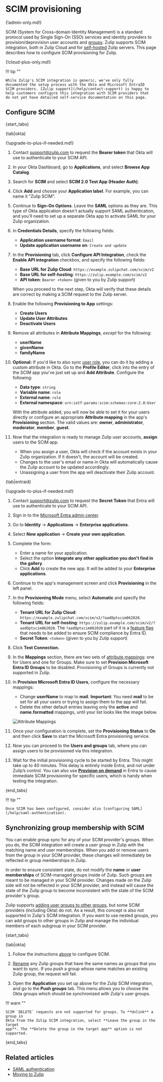 # SCIM provisioning

{!admin-only.md!}

SCIM (System for Cross-domain Identity Management) is a standard
protocol used by Single Sign-On (SSO) services and identity providers
to provision/deprovision user accounts and [groups](/help/user-groups).
Zulip supports SCIM integration, both in Zulip Cloud and for
[self-hosted](/self-hosting/) Zulip servers. This page describes how to
configure SCIM provisioning for Zulip.

{!cloud-plus-only.md!}

!!! tip ""

    While Zulip's SCIM integration is generic, we've only fully
    documented the setup process with the Okta and Microsoft EntraID
    SCIM providers. [Zulip support](/help/contact-support) is happy to
    help customers configure this integration with SCIM providers that
    do not yet have detailed self-service documentation on this page.

## Configure SCIM

{start_tabs}

{tab|okta}

{!upgrade-to-plus-if-needed.md!}

1.  Contact [support@zulip.com](mailto:support@zulip.com) to request the
    **Bearer token** that Okta will use to authenticate to your SCIM API.

1. In your Okta Dashboard, go to **Applications**, and select
   **Browse App Catalog**.

1. Search for **SCIM** and select **SCIM 2.0 Test App (Header Auth)**.

1. Click **Add** and choose your **Application label**. For example, you can
   name it "Zulip SCIM".

1. Continue to **Sign-On Options**. Leave the **SAML** options as they are.
   This type of Okta application doesn't actually support SAML authentication,
   and you'll need to set up a separate Okta app to activate SAML for your Zulip
   organization.

1. In **Credentials Details**, specify the following fields:
     * **Application username format**: `Email`
     * **Update application username on**: `Create and update`

1. In the **Provisioning** tab, click **Configure API Integration**, check the
   **Enable API integration** checkbox, and specify the following fields:
     * **Base URL for Zulip Cloud**: `https://example.zulipchat.com/scim/v2`
     * **Base URL for self-hosting**: `https://zulip.example.com/scim/v2`
     * **API token**: `Bearer <token>` (given to you by Zulip support)

    When you proceed to the next step, Okta will verify that these details are
    correct by making a SCIM request to the Zulip server.

1. Enable the following **Provisioning to App** settings:
     * **Create Users**
     * **Update User Attributes**
     * **Deactivate Users**

1. Remove all attributes in **Attribute Mappings**, _except_ for the following:
     * **userName**
     * **givenName**
     * **familyName**

1. **Optional:** If you'd like to also sync [user role](/help/user-roles),
   you can do it by adding a custom attribute in Okta. Go to the **Profile Editor**,
   click into the entry of the SCIM app you've just set up and **Add Attribute**.
   Configure the following:
    * **Data type**: `string`
    * **Variable name**: `role`
    * **External name**: `role`
    * **External namespace**: `urn:ietf:params:scim:schemas:core:2.0:User`

    With the attribute added, you will now be able to set it for your users directly
    or configure an appropriate **Attribute mapping** in the app's **Provisioning**
    section.
    The valid values are: **owner**, **administrator**, **moderator**, **member**, **guest**.

1. Now that the integration is ready to manage Zulip user accounts, **assign**
   users to the SCIM app.
     * When you assign a user, Okta will check if the account exists in your
       Zulip organization. If it doesn't, the account will be created.
     * Changes to the user's email or name in Okta will automatically cause the
       Zulip account to be updated accordingly.
     * Unassigning a user from the app will deactivate their Zulip account.

{tab|entraid}

{!upgrade-to-plus-if-needed.md!}

1. Contact [support@zulip.com](mailto:support@zulip.com) to request the
   **Secret Token** that Entra will use to authenticate to your SCIM API.

1. Sign in to the [Microsoft Entra admin center](https://entra.microsoft.com/).

1. Go to **Identity** -> **Applications** -> **Enterprise applications**.

1. Select **New application** -> **Create your own application**.

1. Complete the form:
    * Enter a name for your application.
    * Select the option **Integrate any other application you don't find in the gallery**.
    * Click **Add** to create the new app. It will be added to your **Enterprise applications**.

1. Continue to the app's management screen and click **Provisioning** in the left panel.

1. In the **Provisioning Mode** menu, select **Automatic**  and specify the following fields:
    * **Tenant URL for Zulip Cloud**: `https://example.zulipchat.com/scim/v2/?aadOptscim062020`.
    * **Tenant URL for self-hosting**: `https://zulip.example.com/scim/v2/?aadOptscim062020`.
      The `?aadOptscim062020` part of it is a [feature flag][feature-flag]
      that needs to be added to ensure SCIM compliance by Entra ID.
    * **Secret Token**: `<token>` (given to you by Zulip support)

1. Click **Test Connection.**

1. In the **Mappings** section, there are two sets of [attribute
   mappings][attribute-mappings]: one for Users and one for
   Groups. Make sure to set **Provision Microsoft Entra ID Groups** to
   be disabled. Provisioning of Groups is currently not supported in
   Zulip.

1. In **Provision Microsoft Entra ID Users**, configure the necessary mappings:

    * Change **userName** to map to **mail**. **Important**: You need
      **mail** to be set for all your users or trying to assign them
      to the app will fail.
    * Delete the other default entries leaving only the **active** and
      **name.formatted** mappings, until your list looks like the
      image below.

    ![Attribute Mappings](/static/images/help/entraid-scim-mappings.png)


1. Once your configuration is complete, set the **Provisioning
   Status** to **On** and then click **Save** to start the Microsoft
   Entra provisioning service.

1. Now you can proceed to the **Users and groups** tab, where you can
   assign users to be provisioned via this integration.

1. Wait for the initial provisioning cycle to be started by
   Entra. This might take up to 40 minutes. This delay is entirely
   inside Entra, and not under Zulip’s control. You can also use
   [**Provision on demand**][provision-on-demand] in Entra to cause
   immediate SCIM provisioning for specific users, which is handy when
   testing the integration.

{end_tabs}

[attribute-mappings]: https://learn.microsoft.com/en-us/entra/identity/app-provisioning/customize-application-attributes
[feature-flag]: https://learn.microsoft.com/en-us/entra/identity/app-provisioning/application-provisioning-config-problem-scim-compatibility#flags-to-alter-the-scim-behavior
[provision-on-demand]: https://learn.microsoft.com/en-us/entra/identity/app-provisioning/provision-on-demand

!!! tip ""

    Once SCIM has been configured, consider also [configuring SAML](/help/saml-authentication).

## Synchronizing group membership with SCIM

You can enable group sync for any of your SCIM provider's groups. When you do,
the SCIM integration will create a user group in Zulip with the matching name
and user memberships. When you add or remove users from the group in your SCIM
provider, these changes will immediately be reflected in group memberships in
Zulip.

In order to ensure consistent state, do not modify the **name** or **user
memberships** of SCIM-managed groups inside of Zulip. Such groups are meant to
be managed in your SCIM provider. Changes made on the Zulip side will not be
reflected in your SCIM provider, and instead will cause the state of the Zulip
group to become inconsistent with the state of the SCIM provider's group.

Zulip supports [adding user groups to other
groups](/help/manage-user-groups#add-user-groups-to-a-group), but some SCIM
providers (including Okta) do not. As a result, this concept is also not
supported in Zulip's SCIM integration. If you want to use nested groups, you can
add groups to other groups in Zulip and manage the individual members of each
subgroup in your SCIM provider.

{start_tabs}

{tab|okta}

1. Follow the instructions [above](#configure-scim) to configure SCIM.

1. [Rename](/help/manage-user-groups#change-a-user-groups-name-or-description)
   any Zulip groups that have the same names as groups that you want to sync. If
   you push a group whose name matches an existing Zulip group, the request will
   fail.

1. Open the **Application** you set up above for the Zulip SCIM integration, and
   go to the **Push groups** tab. This menu allows you to choose the Okta groups
   which should be synchronized with Zulip's user groups.

!!! warn ""

    SCIM `DELETE` requests are not supported for groups. To **Unlink** a group in
    Okta from the Zulip SCIM integration, select **Leave the group in the target
    app**. The **Delete the group in the target app** option is not supported.

{end_tabs}

## Related articles

* [SAML authentication](/help/saml-authentication)
* [Moving to Zulip](/help/moving-to-zulip)
